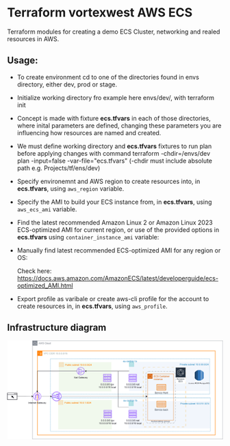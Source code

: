 # Terraform vortexwest AWS ECS 

Terraform modules for creating a demo ECS Cluster, networking and realed resources in AWS.

## Usage:

* To create environment cd to one of the directories found in envs directory, either dev, prod or stage.
* Initialize working directory fro example here envs/dev/, with terraform init
* Concept is made with fixture **ecs.tfvars** in each of those directories, where inital parameters are defined, changing these parameters you are influencing how resources are named and created.
* We must define working directory and **ecs.tfvars** fixtures to run plan before applying changes with command terraform -chdir=/envs/dev plan -input=false -var-file="ecs.tfvars" (-chdir must include absolute path e.g. Projects/tf/ens/dev)
* Specify environemnt and AWS region to create resources into, in **ecs.tfvars**, using `aws_region` variable.
* Specify the AMI to build your ECS instance from, in **ecs.tfvars**, using `aws_ecs_ami` variable.
* Find the latest recommended Amazon Linux 2 or Amazon Linux 2023 ECS-optimized AMI for current region, or use of the provided options in **ecs.tfvars** using `container_instance_ami` variable:
* Manually find latest recommended ECS-optimized AMI for any region or OS:
  
  Check here: https://docs.aws.amazon.com/AmazonECS/latest/developerguide/ecs-optimized_AMI.html

* Export profile as varibale or create aws-cli profile for the account to create resources in, in **ecs.tfvars**, using `aws_profile`.

## Infrastructure diagram

![Terraform module structure](images/infrastructure_diagram.drawio.png)